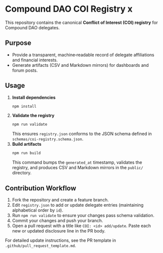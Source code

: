 # Compound DAO COI Registry x

This repository contains the canonical **Conflict of Interest (COI) registry** for Compound DAO delegates.

## Purpose

- Provide a transparent, machine‑readable record of delegate affiliations and financial interests.
- Generate artifacts (CSV and Markdown mirrors) for dashboards and forum posts.

## Usage

1. **Install dependencies**
   ```sh
   npm install
   ```
2. **Validate the registry**
   ```sh
   npm run validate
   ```
   This ensures `registry.json` conforms to the JSON schema defined in `schemas/coi-registry.schema.json`.
3. **Build artifacts**
   ```sh
   npm run build
   ```
   This command bumps the `generated_at` timestamp, validates the registry, and produces CSV and Markdown mirrors in the `public/` directory.

## Contribution Workflow

1. Fork the repository and create a feature branch.
2. Edit `registry.json` to add or update delegate entries (maintaining alphabetical order by `id`).
3. Run `npm run validate` to ensure your changes pass schema validation.
4. Commit your changes and push your branch.
5. Open a pull request with a title like `COI: <id> add/update`. Paste each new or updated disclosure line in the PR body.

For detailed update instructions, see the PR template in `.github/pull_request_template.md`.

